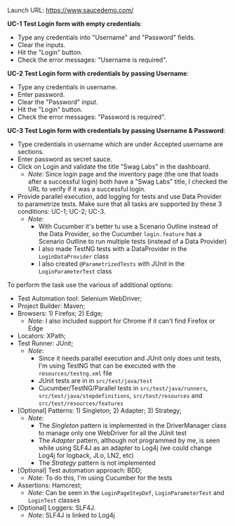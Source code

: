 Launch URL: https://www.saucedemo.com/

**UC-1 Test Login form with empty credentials**:
- Type any credentials into "Username" and "Password" fields.
- Clear the inputs.
- Hit the "Login" button.
- Check the error messages: "Username is required".

**UC-2 Test Login form with credentials by passing Username**:
- Type any credentials in username.
- Enter password.
- Clear the "Password" input.
- Hit the "Login" button.
- Check the error messages: "Password is required".

**UC-3 Test Login form with credentials by passing Username & Password**:
- Type credentials in username which are under Accepted username are sections.
- Enter password as secret sauce.
- Click on Login and validate the title “Swag Labs” in the dashboard.
  - *Note*: Since login page and the inventory page (the one that loads after a successful login) both have a "Swag Labs" title, I checked the URL to verify if it was a successful login.
- Provide parallel execution, add logging for tests and use Data Provider to parametrize tests. Make sure that all tasks are supported by these 3 conditions: UC-1; UC-2; UC-3.
  - *Note*:
    - With Cucumber it's better tu use a Scenario Outline instead of the Data Provider, so the Cucumber `login.feature` has a Scenario Outline to run multiple tests (instead of a Data Provider)
    - I also made TestNG tests with a DataProvider in the `LoginDataProvider` class
    - I also created `@ParametrizedTests` with JUnit in the `LoginParameterTest` class

To perform the task use the various of additional options:
- Test Automation tool: Selenium WebDriver;
- Project Builder: Maven;
- Browsers: 1) Firefox; 2) Edge;
  - *Note*: I also included support for Chrome if it can't find Firefox or Edge
- Locators: XPath;
- Test Runner: JUnit;
  - *Note*: 
    - Since it needs parallel execution and JUnit only does unit tests, I'm using TestNG that can be executed with the `resources/testng.xml` file
    - JUnit tests are in in `src/test/java/test`
    - Cucumber/TestNG/Parallel tests in `src/test/java/runners`, `src/test/java/stepdefinitions`, `src/test/resources` and `src/test/resources/features`
- [Optional] Patterns: 1) Singleton; 2) Adapter; 3) Strategy;
  - *Note*:
    - The *Singleton* pattern is implemented in the DriverManager class to manage only one WebDriver for all the JUnit test
    - The *Adapter* pattern, although not programmed by me, is seen while using SLF4J as an adapter to Log4j (we could change Log4j for logback, JLo, LN2, etc)
    - The *Strategy* pattern is not implemented
- [Optional] Test automation approach: BDD;
  - *Note*: To do this, I'm using Cucumber for the tests
- Assertions: Hamcrest;
  - *Note*: Can be seen in the `LoginPageStepDef`, `LoginParameterTest` and `LoginTest` classes
- [Optional] Loggers: SLF4J.
  - *Note*: SLF4J is linked to Log4j